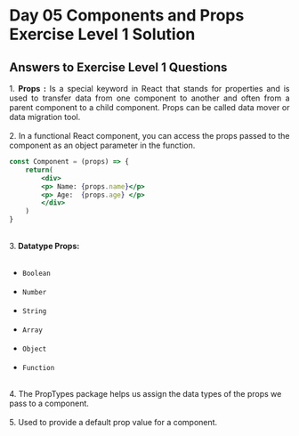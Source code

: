 # Day 05 Components and Props Exercise Level 1 Solution
## Answers to Exercise Level 1 Questions
<p align="justify">
1. <strong>Props :</strong> Is a special keyword in React that stands for properties and is used to transfer data from one component to another and often from a parent component to a child component. Props can be called data mover or data migration tool. <br><br>
2. In a functional React component, you can access the props passed to the component as an object parameter in the function. <br>
   
```jsx
const Component = (props) => {
    return(
        <div>
        <p> Name: {props.name}</p>
        <p> Age:  {props.age} </p>
        </div>
    )
}
```
<br>
3.<strong> Datatype Props: </strong>
<ul>
<br>
<li><code>Boolean</code></li><br>
<li><code>Number</code></li><br>
<li><code>String</code></li><br>
<li><code>Array</code></li><br>
<li><code>Object</code></li> <br>
<li><code>Function</code></li>
</ul>
<br>
4. The PropTypes package helps us assign the data types of the props we pass to a component. <br><br>
5. Used to provide a default prop value for a component.
<p>
